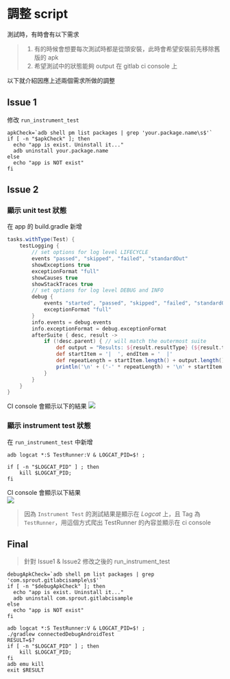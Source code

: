 # 調整 script
測試時，有時會有以下需求
> 1. 有的時候會想要每次測試時都是從頭安裝，此時會希望安裝前先移除舊版的 apk
> 2. 希望測試中的狀態能夠 output 在 gitlab ci console 上

以下就介紹因應上述兩個需求所做的調整

## Issue 1
修改 `run_instrument_test`
``` script
apkCheck=`adb shell pm list packages | grep 'your.package.name\s$'`
if [ -n "$apkCheck" ]; then
  echo "app is exist. Uninstall it..."
  adb uninstall your.package.name
else
  echo "app is NOT exist"
fi
```

## Issue 2

### 顯示 unit test 狀態
在 app 的 build.gradle 新增
``` gradle
tasks.withType(Test) {
    testLogging {
        // set options for log level LIFECYCLE
        events "passed", "skipped", "failed", "standardOut"
        showExceptions true
        exceptionFormat "full"
        showCauses true
        showStackTraces true
        // set options for log level DEBUG and INFO
        debug {
            events "started", "passed", "skipped", "failed", "standardOut", "standardError"
            exceptionFormat "full"
        }
        info.events = debug.events
        info.exceptionFormat = debug.exceptionFormat
        afterSuite { desc, result ->
            if (!desc.parent) { // will match the outermost suite
                def output = "Results: ${result.resultType} (${result.testCount} tests, ${result.successfulTestCount} successes, ${result.failedTestCount} failures, ${result.skippedTestCount} skipped)"
                def startItem = '|  ', endItem = '  |'
                def repeatLength = startItem.length() + output.length() + endItem.length()
                println('\n' + ('-' * repeatLength) + '\n' + startItem + output + endItem + '\n' + ('-' * repeatLength))
            }
        }
    }
}
```

CI console 會顯示以下的結果
![](https://i.imgur.com/auvOX2i.png)

### 顯示 instrument test 狀態
在 `run_instrument_test` 中新增
``` script
adb logcat *:S TestRunner:V & LOGCAT_PID=$! ;

if [ -n "$LOGCAT_PID" ] ; then
    kill $LOGCAT_PID;
fi
```

CI console 會顯示以下結果<br/>
![](https://i.imgur.com/UxLlKd1.png)

> 因為 `Instrument Test` 的測試結果是顯示在 *Logcat* 上，且 Tag 為 `TestRunner`，用這個方式爬出 TestRunner 的內容並顯示在 ci console

## Final
> 針對 Issue1 & Issue2 修改之後的 run_instrument_test
``` script
debugApkCheck=`adb shell pm list packages | grep 'com.sprout.gitlabcisample\s$'`
if [ -n "$debugApkCheck" ]; then
  echo "app is exist. Uninstall it..."
  adb uninstall com.sprout.gitlabcisample
else
  echo "app is NOT exist"
fi

adb logcat *:S TestRunner:V & LOGCAT_PID=$! ;
./gradlew connectedDebugAndroidTest
RESULT=$?
if [ -n "$LOGCAT_PID" ] ; then
    kill $LOGCAT_PID;
fi
adb emu kill
exit $RESULT
```
